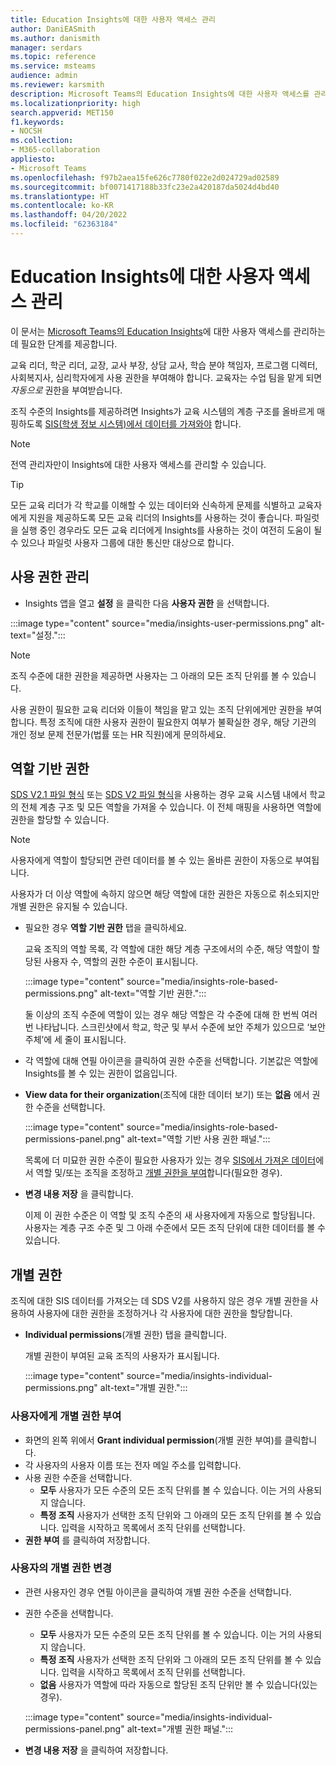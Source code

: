 ```yaml
---
title: Education Insights에 대한 사용자 액세스 관리
author: DaniEASmith
ms.author: danismith
manager: serdars
ms.topic: reference
ms.service: msteams
audience: admin
ms.reviewer: karsmith
description: Microsoft Teams의 Education Insights에 대한 사용자 액세스를 관리합니다.
ms.localizationpriority: high
search.appverid: MET150
f1.keywords:
- NOCSH
ms.collection:
- M365-collaboration
appliesto:
- Microsoft Teams
ms.openlocfilehash: f97b2aea15fe626c7780f022e2d024729ad02589
ms.sourcegitcommit: bf0071417188b33fc23e2a420187da5024d4bd40
ms.translationtype: HT
ms.contentlocale: ko-KR
ms.lasthandoff: 04/20/2022
ms.locfileid: "62363184"
---
```

# <a name="manage-user-access-to-education-insights"></a>Education Insights에 대한 사용자 액세스 관리

이 문서는 [Microsoft Teams의 Education Insights](class-insights.md)에 대한 사용자 액세스를 관리하는 데 필요한 단계를 제공합니다.

교육 리더, 학군 리더, 교장, 교사 부장, 상담 교사, 학습 분야 책임자, 프로그램 디렉터, 사회복지사, 심리학자에게 사용 권한을 부여해야 합니다. 교육자는 수업 팀을 맡게 되면 *자동으로* 권한을 부여받습니다.

조직 수준의 Insights를 제공하려면 Insights가 교육 시스템의 계층 구조를 올바르게 매핑하도록 [SIS(학생 정보 시스템)에서 데이터를 가져와야](education-insights-sis-data-sync.md) 합니다.

> [!NOTE]
> 전역 관리자만이 Insights에 대한 사용자 액세스를 관리할 수 있습니다.

> [!TIP]
> 모든 교육 리더가 각 학교를 이해할 수 있는 데이터와 신속하게 문제를 식별하고 교육자에게 지원을 제공하도록 모든 교육 리더의 Insights를 사용하는 것이 좋습니다. 파일럿을 실행 중인 경우라도 모든 교육 리더에게 Insights를 사용하는 것이 여전히 도움이 될 수 있으나 파일럿 사용자 그룹에 대한 통신만 대상으로 합니다.

## <a name="manange-permissions"></a>사용 권한 관리

* Insights 앱을 열고 **설정** 을 클릭한 다음 **사용자 권한** 을 선택합니다.

:::image type="content" source="media/insights-user-permissions.png" alt-text="설정.":::

> [!NOTE]
> 조직 수준에 대한 권한을 제공하면 사용자는 그 아래의 모든 조직 단위를 볼 수 있습니다.
> 
> 사용 권한이 필요한 교육 리더와 이들이 책임을 맡고 있는 조직 단위에게만 권한을 부여합니다. 특정 조직에 대한 사용자 권한이 필요한지 여부가 불확실한 경우, 해당 기관의 개인 정보 문제 전문가(법률 또는 HR 직원)에게 문의하세요.

## <a name="role-based-permissions"></a>역할 기반 권한

[SDS V2.1 파일 형식](/schooldatasync/sds-v2.1-csv-file-format) 또는 [SDS V2 파일 형식](/schooldatasync/sds-v2-csv-file-format)을 사용하는 경우 교육 시스템 내에서 학교의 전체 계층 구조 및 모든 역할을 가져올 수 있습니다. 이 전체 매핑을 사용하면 역할에 권한을 할당할 수 있습니다. 

> [!NOTE]
> 사용자에게 역할이 할당되면 관련 데이터를 볼 수 있는 올바른 권한이 자동으로 부여됩니다.
>
> 사용자가 더 이상 역할에 속하지 않으면 해당 역할에 대한 권한은 자동으로 취소되지만 개별 권한은 유지될 수 있습니다.


* 필요한 경우 **역할 기반 권한** 탭을 클릭하세요.

  교육 조직의 역할 목록, 각 역할에 대한 해당 계층 구조에서의 수준, 해당 역할이 할당된 사용자 수, 역할의 권한 수준이 표시됩니다. 
  
  :::image type="content" source="media/insights-role-based-permissions.png" alt-text="역할 기반 권한.":::
  
  둘 이상의 조직 수준에 역할이 있는 경우 해당 역할은 각 수준에 대해 한 번씩 여러 번 나타납니다. 스크린샷에서 학교, 학군 및 부서 수준에 보안 주체가 있으므로 ‘보안 주체’에 세 줄이 표시됩니다.
  
* 각 역할에 대해 연필 아이콘을 클릭하여 권한 수준을 선택합니다. 기본값은 역할에 Insights를 볼 수 있는 권한이 없음입니다.
* **View data for their organization**(조직에 대한 데이터 보기) 또는 **없음** 에서 권한 수준을 선택합니다.

  :::image type="content" source="media/insights-role-based-permissions-panel.png" alt-text="역할 기반 사용 권한 패널.":::
  
  목록에 더 미묘한 권한 수준이 필요한 사용자가 있는 경우 [SIS에서 가져온 데이터](education-insights-sis-data-sync.md)에서 역할 및/또는 조직을 조정하고 [개별 권한을 부여](#grant-individual-permission-to-a-user)합니다(필요한 경우).

* **변경 내용 저장** 을 클릭합니다.

  이제 이 권한 수준은 이 역할 및 조직 수준의 새 사용자에게 자동으로 할당됩니다. 사용자는 계층 구조 수준 및 그 아래 수준에서 모든 조직 단위에 대한 데이터를 볼 수 있습니다.  


## <a name="individual-permissions"></a>개별 권한

조직에 대한 SIS 데이터를 가져오는 데 SDS V2를 사용하지 않은 경우 개별 권한을 사용하여 사용자에 대한 권한을 조정하거나 각 사용자에 대한 권한을 할당합니다.

* **Individual permissions**(개별 권한) 탭을 클릭합니다.
  
  개별 권한이 부여된 교육 조직의 사용자가 표시됩니다. 
  
  :::image type="content" source="media/insights-individual-permissions.png" alt-text="개별 권한.":::
  
### <a name="grant-individual-permission-to-a-user"></a>사용자에게 개별 권한 부여
* 화면의 왼쪽 위에서 **Grant individual permission**(개별 권한 부여)를 클릭합니다.
* 각 사용자의 사용자 이름 또는 전자 메일 주소를 입력합니다.
* 사용 권한 수준을 선택합니다.
  * **모두** 사용자가 모든 수준의 모든 조직 단위를 볼 수 있습니다. 이는 거의 사용되지 않습니다.
  * **특정 조직** 사용자가 선택한 조직 단위와 그 아래의 모든 조직 단위를 볼 수 있습니다. 입력을 시작하고 목록에서 조직 단위를 선택합니다.
* **권한 부여** 를 클릭하여 저장합니다.

### <a name="change-the-individual-permission-of-a-user"></a>사용자의 개별 권한 변경
* 관련 사용자인 경우 연필 아이콘을 클릭하여 개별 권한 수준을 선택합니다.
* 권한 수준을 선택합니다.
  * **모두** 사용자가 모든 수준의 모든 조직 단위를 볼 수 있습니다. 이는 거의 사용되지 않습니다.
  * **특정 조직** 사용자가 선택한 조직 단위와 그 아래의 모든 조직 단위를 볼 수 있습니다. 입력을 시작하고 목록에서 조직 단위를 선택합니다.
  * **없음** 사용자가 역할에 따라 자동으로 할당된 조직 단위만 볼 수 있습니다(있는 경우).
  
  :::image type="content" source="media/insights-individual-permissions-panel.png" alt-text="개별 권한 패널.":::

* **변경 내용 저장** 을 클릭하여 저장합니다.
